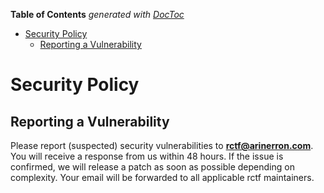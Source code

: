 **Table of Contents**  *generated with [DocToc](https://github.com/thlorenz/doctoc)*

- [Security Policy](#security-policy)
  - [Reporting a Vulnerability](#reporting-a-vulnerability)

# Security Policy

## Reporting a Vulnerability

Please report (suspected) security vulnerabilities to
**[rctf@arinerron.com](mailto:rctf@arinerron.com)**. You will receive a response from
us within 48 hours. If the issue is confirmed, we will release a patch as soon
as possible depending on complexity. Your email will be forwarded to all
applicable rctf maintainers.
